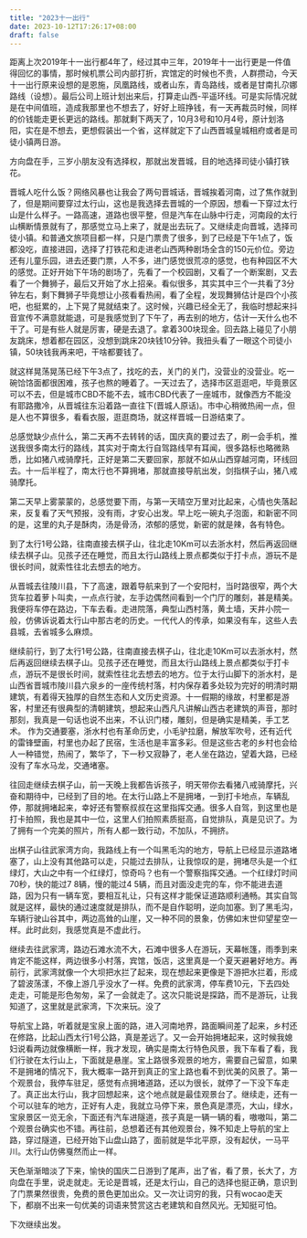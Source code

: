 ```yaml
---
title: "2023十一出行"
date: 2023-10-12T17:26:17+08:00
draft: false
---
```


距离上次2019年十一出行都4年了，经过其中三年，2019年十一出行更是一件值得回忆的事情，那时候机票公司内部打折，宾馆定的时候也不贵，人群攒动，今天十一出行原来设想的是恩施，凤凰路线，或者山东，青岛路线，或者是甘南扎尕娜路线（设想）。最后公司上班计划出来后，打算走山西-平遥环线。可是实际情况就是在中间值班，造成我那里也不想去了，好好上班挣钱，有一天再裁员时候，同样的价钱能走更长更远的路线。那就剩下两天了，10月3号和10月4号，原计划洛阳，实在是不想去，更想假装出一个省，这样就定下了山西晋城皇城相府或者是司徒小镇两日游。

方向盘在手，三岁小朋友没有选择权，那就出发晋城，目的地选择司徒小镇打铁花。

晋城人吃什么饭？网络风暴也让我会了两句晋城话，晋城挨着河南，过了焦作就到了，但是期间要穿过太行山，这也是我选择去晋城的一个原因，想看一下穿过太行山是什么样子。一路高速，道路也很平整，但是汽车在山脉中行走，河南段的太行山横断情景就有了，那感觉立马上来了，就是出去玩了。又继续走向晋城，选择司徒小镇。和普通文旅项目都一样，只是门票贵了很多，到了已经是下午1点了，饭都没吃，直接进园，选择了打铁花和走进老山西两种剧场全含的150元价位。旁边还有儿童乐园，进去还要门票，人不多，进门感觉很荒凉的感觉，也有种园区不大的感觉。正好开始下午场的剧场了，先看了一个校园剧，又看了一个断案剧，又去看了一个舞狮子，最后又开始了水上招亲。看似很多，其实其中三个一共看了3分钟左右，剩下舞狮子毕竟想让小孩看看热闹，看了全程，发现舞狮估计是四个小孩吧，也挺累的，上下晃了晃就结束了。这时候，兴趣已经全无了，我临时想起来抖音宣传不满意就能退，可是我感觉到了下午了，再去别的地方，估计一天什么也不干了。可是有些人就是厉害，硬是去退了。拿着300块现金。回去路上碰见了小朋友跳床，想着都在园区，没想到跳床20块钱10分钟。我扭头看了一眼这个司徒小镇，50块钱我再来吧，干啥都要钱了。

就这样晃荡晃荡已经下午3点了，找吃的去，关门的关门，没营业的没营业。吃一碗饸饹面都很困难，孩子也熬的睡着了。一天过去了，选择市区逛逛吧，毕竟景区可以不去，但是城市CBD不能不去，城市CBD代表了一座城市，就像西方不能没有耶路撒冷，从晋城往东沿着路一直往下(晋城人原话)。市中心稍微热闹一点，但是人也不算很多，看看衣服，逛逛商场，就这样晋城一日游结束了。

总感觉缺少点什么，第二天再不去转转的话，国庆真的要过去了，刷一会手机，推送我很多南太行的路线，其实对于南太行自驾路线早有耳闻，很多路标也略微熟悉，比如猪八戒骑摩托，正好是第二天要回家，那就不如从山西穿越河南，环线回去。十一后半程了，南太行也不算拥堵，那就直接导航出发，剑指棋子山，猪八戒骑摩托。

第二天早上雾蒙蒙的，总感觉要下雨，与第一天晴空万里对比起来，心情也失落起来，反复看了天气预报，没有雨，才安心出发。早上吃一碗丸子泡面，和新密不同的是，这里的丸子是酥肉，汤是骨汤，浓郁的感觉，新密的就是辣，各有特色。

到了太行1号公路，往南直接去棋子山，往北走10Km可以去浙水村，然后再返回继续去棋子山。见孩子还在睡觉，而且太行山路线上景点都类似于打卡点，游玩不是很长时间，就索性往北去想去的地方。

从晋城去往陵川县，下了高速，跟着导航来到了一个安阳村，当时路很窄，两个大货车拉着萝卜叫卖，一点点行驶，左手边偶然间看到一个门厅的雕刻，甚是精美。我便将车停在路边，下车去看。走进院落，典型山西村落，黄土墙，天井小院一般，仿佛诉说着太行山中那古老的历史。一代代人的传承，如果没有车，这些人去县城，去省城多么麻烦。

继续前行，到了太行1号公路，往南直接去棋子山，往北走10Km可以去浙水村，然后再返回继续去棋子山。见孩子还在睡觉，而且太行山路线上景点都类似于打卡点，游玩不是很长时间，就索性往北去想去的地方。位于太行山脚下的浙水村，是山西省晋城市陵川县六泉乡的一座传统村落，村内保存着多处较为完好的明清时期建筑，有着得天独厚的自然生态和人文历史资源。十一假期的缘故，村里都是游客，村里还有很典型的清朝建筑，想起来山西凡凡讲解山西古老建筑的声音，那时那刻，我真是一句话也说不出来，不认识门楼，雕刻，但是确实是精美，手工艺术。
作为交通要塞，浙水村也有革命历史，小毛驴拉磨，解放军吹号，还有近代的雷锋壁画，村里也办起了民宿，生活也是丰富多彩。但是这些古老的乡村也会给人一种错觉，热闹了，繁华了，下一秒又寂静了，老人坐在路边，望着大路，已经没有了车水马龙，交通堵塞。

往回走继续去棋子山，前一天晚上我都告诉孩子，明天带你去看猪八戒骑摩托，兴奋和期待中，已经到了目的地。在太行山路上不是拥堵，一到打卡地点，车辆乱停，那就拥堵起来，幸好还有警察叔叔在这里指挥交通。很多人自驾，到这里也是打卡拍照，我也是其中一位，这里人们拍照素质挺高，自觉排队，真是见识了。为了拥有一个完美的照片，所有人都一致行动，不加队，不拥挤。

出棋子山往武家湾方向，我路线上有一个叫黑毛沟的地方，导航上已经显示道路堵塞了，山上没有其他路可以走，只能过去排队，让我惊叹的是，拥堵尽头是一个红绿灯，大山之中有一个红绿灯，惊奇吗？也有一个警察指挥交通。一个红绿灯时间70秒，快的能过7 8辆，慢的能过4 5辆，而且对面没走完的车，你不能进去道路，因为只有一辆车宽，要相互礼让，只有这样才能保证道路顺利通畅。其实自驾就是这样，最快的通过速度就是排队，而不是自作聪明，逆向加塞。到了黑毛沟，车辆行驶山谷其中，两边高耸的山崖，又一种不同的景象，仿佛如末世仰望星空一样。此时此刻，我感觉真是不虚此行。

继续去往武家湾，路边石滩水流不大，石滩中很多人在游玩，天幕帐篷，雨季到来肯定不能这样，两边很多小村落，宾馆，饭店，这里真是一个夏天避暑好地方。再前行，武家湾就像一个大坝把水拦了起来，现在想起来更像是下游把水拦着，形成了碧波荡漾，不像上游几乎没水了一样。免费的武家湾，停车费10元，下去四处走走，可能是形色匆匆，呆了一会就走了。这次只能说是探路，而不是游玩，让我知道了，这里就是武家湾，下次来玩。没了

导航宝上路，听着就是宝泉上面的路，进入河南地界，路面瞬间差了起来，乡村还在修路，比起山西太行1号公路，真是差远了。又一会开始拥堵起来，这时候我媳妇说看两边就像横断一样，我才发现，确实是南太行特色风景，我下车看了看，我们行驶在太行山上，下面就是悬崖。宝上路很多观景的地方，需要自己留意，如果不是拥堵的情况下，我大概率一路开到真正的宝上路也看不到优美的风景了。第一个观景台，我停车驻足，感觉有点拥堵道路，还以为很长，就停了一下没下车走了。真正出太行山，我才回想起来，这个地点就是最佳观景台了。继续走，还有一个可以驻车的地方，正好有人走，我就立马停下来，景色真是漂亮，大山，绿水，宝泉景区一览无余，下面还有汽车进隧道，孩子真是一辆一辆的看，嗷嗷叫，第二个观景台确实也不错。再往前，总想着还有其他观景台，殊不知走上导航的宝上路，穿过隧道，已经开始下山盘山路了，面前就是华北平原，没有起伏，一马平川。太行山仿佛戛然而止一样。

天色渐渐暗淡了下来，愉快的国庆二日游到了尾声，出了省，看了景，长大了，方向盘在手里，说走就走。无论是晋城，还是太行山，自己的选择也挺正确，意识到了门票果然很贵，免费的景色更加出众。又一次让词穷的我，只有wocao走天下，都崩不出来一句优美的词语来赞赏这古老建筑和自然风光。无知挺可怕。

下次继续出发。